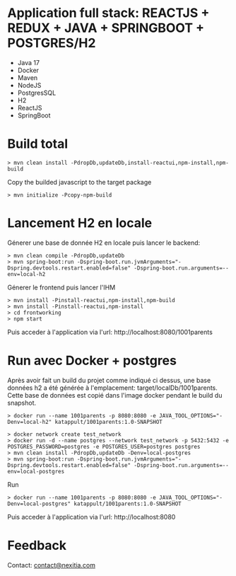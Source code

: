 
Application full stack: REACTJS + REDUX + JAVA + SPRINGBOOT + POSTGRES/H2
===========================================================================

* Java 17
* Docker
* Maven
* NodeJS
* PostgresSQL
* H2
* ReactJS
* SpringBoot

# Build total

```
> mvn clean install -PdropDb,updateDb,install-reactui,npm-install,npm-build
```

Copy the builded javascript to the target package
```
> mvn initialize -Pcopy-npm-build
```

# Lancement H2 en locale


Génerer une base de donnée H2 en locale puis lancer le backend:

```
> mvn clean compile -PdropDb,updateDb
> mvn spring-boot:run -Dspring-boot.run.jvmArguments="-Dspring.devtools.restart.enabled=false" -Dspring-boot.run.arguments=--env=local-h2
```

Génerer le frontend puis lancer l'IHM

```
> mvn install -Pinstall-reactui,npm-install,npm-build
> mvn install -Pinstall-reactui,npm-install
> cd frontworking
> npm start
```

Puis acceder à l'application via l'url: http://localhost:8080/1001parents

# Run avec Docker + postgres

Après avoir fait un build du projet comme indiqué ci dessus, une base données h2 a été générée à l'emplacement: target/localDb/1001parents.
Cette base de données est copié dans l'image docker pendant le build du snapshot.

```
> docker run --name 1001parents -p 8080:8080 -e JAVA_TOOL_OPTIONS="-Denv=local-h2" katappult/1001parents:1.0-SNAPSHOT 
```


```
> docker network create test_network
> docker run -d --name postgres --network test_network -p 5432:5432 -e POSTGRES_PASSWORD=postgres -e POSTGRES_USER=postgres postgres
> mvn clean install -PdropDb,updateDb -Denv=local-postgres
> mvn spring-boot:run -Dspring-boot.run.jvmArguments="-Dspring.devtools.restart.enabled=false" -Dspring-boot.run.arguments=--env=local-postgres
```

Run
```
> docker run --name 1001parents -p 8080:8080 -e JAVA_TOOL_OPTIONS="-Denv=local-postgres" katappult/1001parents:1.0-SNAPSHOT 
```

Puis acceder à l'application via l'url: http://localhost:8080


# Feedback

Contact: contact@nexitia.com
